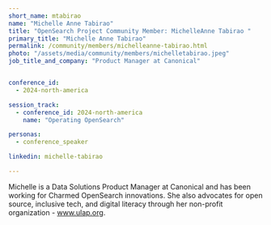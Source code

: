 ```yaml
---
short_name: mtabirao
name: "Michelle Anne Tabirao"
title: "OpenSearch Project Community Member: MichelleAnne Tabirao "
primary_title: "Michelle Anne Tabirao"
permalink: /community/members/michelleanne-tabirao.html
photo: "/assets/media/community/members/michelletabirao.jpeg"
job_title_and_company: "Product Manager at Canonical"


conference_id:
  - 2024-north-america

session_track:
  - conference_id: 2024-north-america
    name: "Operating OpenSearch"

personas:
  - conference_speaker

linkedin: michelle-tabirao

---
```

Michelle is a Data Solutions Product Manager at Canonical and has been working for Charmed OpenSearch innovations. She also advocates for open source, inclusive tech, and digital literacy through her non-profit organization - www.ulap.org.